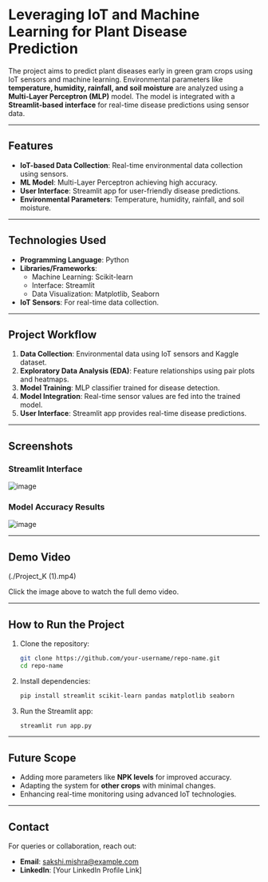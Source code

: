 # **Leveraging IoT and Machine Learning for Plant Disease Prediction**

The project aims to predict plant diseases early in green gram crops using IoT sensors and machine learning. Environmental parameters like **temperature, humidity, rainfall, and soil moisture** are analyzed using a **Multi-Layer Perceptron (MLP)** model. The model is integrated with a **Streamlit-based interface** for real-time disease predictions using sensor data.

---

## **Features**
- **IoT-based Data Collection**: Real-time environmental data collection using sensors.  
- **ML Model**: Multi-Layer Perceptron achieving high accuracy.  
- **User Interface**: Streamlit app for user-friendly disease predictions.  
- **Environmental Parameters**: Temperature, humidity, rainfall, and soil moisture.  

---

## **Technologies Used**
- **Programming Language**: Python  
- **Libraries/Frameworks**:  
   - Machine Learning: Scikit-learn  
   - Interface: Streamlit  
   - Data Visualization: Matplotlib, Seaborn  
- **IoT Sensors**: For real-time data collection.  

---

## **Project Workflow**
1. **Data Collection**: Environmental data using IoT sensors and Kaggle dataset.  
2. **Exploratory Data Analysis (EDA)**: Feature relationships using pair plots and heatmaps.  
3. **Model Training**: MLP classifier trained for disease detection.  
4. **Model Integration**: Real-time sensor values are fed into the trained model.  
5. **User Interface**: Streamlit app provides real-time disease predictions.  

---

## **Screenshots**

### **Streamlit Interface**
![image](https://github.com/user-attachments/assets/da04810f-a3f7-4a5c-9275-931e58a5bb00)


### **Model Accuracy Results**
![image](https://github.com/user-attachments/assets/69e36efe-4bdc-4ed9-958b-04fe50e32b19)


---

## **Demo Video**
(./Project_K (1).mp4)

Click the image above to watch the full demo video.

---

## **How to Run the Project**
1. Clone the repository:  
   ```bash
   git clone https://github.com/your-username/repo-name.git
   cd repo-name
   ```
2. Install dependencies:  
   ```bash
   pip install streamlit scikit-learn pandas matplotlib seaborn
   ```
3. Run the Streamlit app:  
   ```bash
   streamlit run app.py
   ```

---

## **Future Scope**
- Adding more parameters like **NPK levels** for improved accuracy.  
- Adapting the system for **other crops** with minimal changes.  
- Enhancing real-time monitoring using advanced IoT technologies.

---

## **Contact**
For queries or collaboration, reach out:  
- **Email**: sakshi.mishra@example.com  
- **LinkedIn**: [Your LinkedIn Profile Link]  
